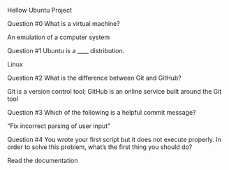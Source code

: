 Hellow Ubuntu Project

Question #0
What is a virtual machine?

An emulation of a computer system

Question #1
Ubuntu is a ____ distribution.

Linux

Question #2
What is the difference between Git and GitHub?

Git is a version control tool; GitHub is an online service built around the Git tool

Question #3
Which of the following is a helpful commit message?

“Fix incorrect parsing of user input”

Question #4
You wrote your first script but it does not execute properly. In order to solve this problem, what’s the first thing you should do?

Read the documentation

